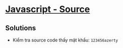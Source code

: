 # [Javascript - Source](https://www.root-me.org/en/Challenges/Web-Client/Javascript-Source)

## Solutions

- Kiểm tra source code thấy mật khẩu: `123456azerty`

